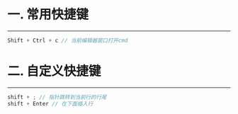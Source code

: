 # 一. 常用快捷键

---

```js
Shift + Ctrl + c // 当前编辑器窗口打开cmd
```





# 二. 自定义快捷键

---

```js
shift + ; // 指针跳转到当前行的行尾
shift + Enter // 在下面插入行
```







